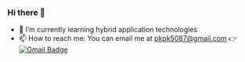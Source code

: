 ### Hi there 👋

- 🌱 I’m currently learning hybrid application technologies
- 📫 How to reach me: You can email me at pkpk5087@gmail.com 👉  [![Gmail Badge](https://img.shields.io/badge/Gmail-d14836?style=flat-square&logo=Gmail&logoColor=white&link=mailto:pkpk5087@gmail.com)](mailto:pkpk5087@gmail.com)
